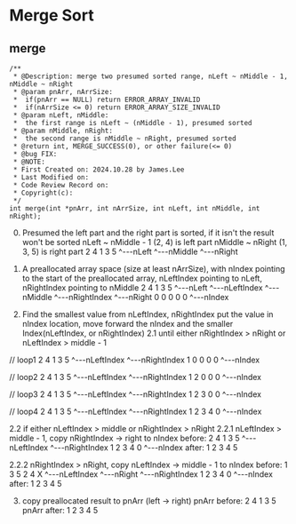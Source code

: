 # Merge Sort

## merge
```
/**
 * @Description: merge two presumed sorted range, nLeft ~ nMiddle - 1, nMiddle ~ nRight
 * @param pnArr, nArrSize:
 *  if(pnArr == NULL) return ERROR_ARRAY_INVALID
 *  if(nArrSize <= 0) return ERROR_ARRAY_SIZE_INVALID
 * @param nLeft, nMiddle:
 *  the first range is nLeft ~ (nMiddle - 1), presumed sorted
 * @param nMiddle, nRight:
 *  the second range is nMiddle ~ nRight, presumed sorted
 * @return int, MERGE_SUCCESS(0), or other failure(<= 0)
 * @bug FIX:
 * @NOTE:
 * First Created on: 2024.10.28 by James.Lee
 * Last Modified on:
 * Code Review Record on:
 * Copyright(c):
 */
int merge(int *pnArr, int nArrSize, int nLeft, int nMiddle, int nRight);
```
0. Presumed the left part and the right part is sorted,
    if it isn't the result won't be sorted
nLeft ~ nMiddle - 1 (2, 4) is left part
nMiddle ~ nRight (1, 3, 5) is right part
2 4 1 3 5
^---nLeft
    ^---nMiddle
        ^---nRight

1. A preallocated array space (size at least nArrSize),
    with nIndex pointing to the start of the preallocated array,
    nLeftIndex pointing to nLeft, nRightIndex pointing to nMiddle
2 4 1 3 5
^---nLeft
^---nLeftIndex
    ^---nMiddle
    ^---nRightIndex
        ^---nRight
0 0 0 0 0
^---nIndex

2. Find the smallest value from nLeftIndex, nRightIndex
    put the value in nIndex location,
    move forward the nIndex and the smaller Index(nLeftIndex, or nRightIndex)
    2.1 until either nRightIndex > nRight or nLeftIndex > middle - 1

// loop1
2 4 1 3 5
^---nLeftIndex
      ^---nRightIndex
1 0 0 0 0
  ^---nIndex


// loop2
2 4 1 3 5
  ^---nLeftIndex
      ^---nRightIndex
1 2 0 0 0
    ^---nIndex

// loop3
2 4 1 3 5
  ^---nLeftIndex
        ^---nRightIndex
1 2 3 0 0
      ^---nIndex

// loop4
2 4 1 3 5
    ^---nLeftIndex
        ^---nRightIndex
1 2 3 4 0
        ^---nIndex

2.2 if either nLeftIndex > middle or nRightIndex > nRight
2.2.1 nLeftIndex > middle - 1, copy nRightIndex -> right to nIndex
before:
2 4 1 3 5
    ^---nLeftIndex
        ^---nRightIndex
1 2 3 4 0
        ^---nIndex
after:
1 2 3 4 5

2.2.2 nRightIndex > nRight, copy nLeftIndex -> middle - 1 to nIndex
before:
1 3 5 2 4 X
  ^---nLeftIndex
        ^---nRight
          ^---nRightIndex
1 2 3 4 0
        ^---nIndex
after:
1 2 3 4 5

3. copy preallocated result to pnArr (left -> right)
pnArr before:
2 4 1 3 5
pnArr after:
1 2 3 4 5